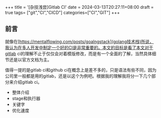 +++
title = '[杂技浅尝]Gitlab CI'
date = 2024-03-13T20:27:11+08:00
draft = true
tags= ["git","CI","CICD"]
categories=["CI","GIT"]
+++

## 前言
就像在[https://mentalflowing.com/posts/goalngstack](golang技术栈)所说，我认为在多人开发中制定一个好的CI是非常重要的。本文的目标是看了本文对于gitlab ci的理解不止于仅仅会对着模版修改，而是有一个全面的了解，当然具体细节还是以官方文档为主。  

值得一提的是gitlab ci和github ci在概念上是差不多的，只是语法有些不同，因为公司里一般都是用的gitlab，还是以这个为例吧。根据我的理解我将分一下几个部分来介绍gitlab ci。
- 整体介绍
- stage和执行器
- 关键字
- 优化速度





